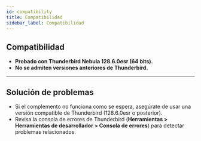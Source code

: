 ```yaml
---
id: compatibility
title: Compatibilidad
sidebar_label: Compatibilidad
---
```


## Compatibilidad

- **Probado con Thunderbird Nebula 128.6.0esr (64 bits).**
- **No se admiten versiones anteriores de Thunderbird.**

---

## Solución de problemas

- Si el complemento no funciona como se espera, asegúrate de usar una versión compatible de Thunderbird (128.6.0esr o posterior).
- Revisa la consola de errores de Thunderbird (**Herramientas > Herramientas de desarrollador > Consola de errores**) para detectar problemas relacionados.
